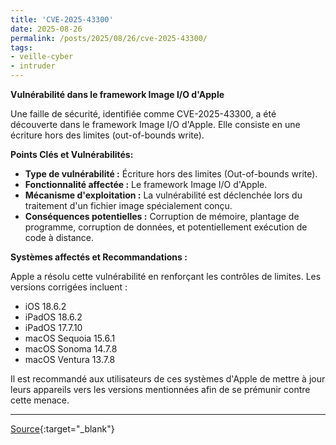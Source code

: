 ```yaml
---
title: 'CVE-2025-43300'
date: 2025-08-26
permalink: /posts/2025/08/26/cve-2025-43300/
tags:
- veille-cyber
- intruder
---
```

**Vulnérabilité dans le framework Image I/O d'Apple**

Une faille de sécurité, identifiée comme CVE-2025-43300, a été découverte dans le framework Image I/O d'Apple. Elle consiste en une écriture hors des limites (out-of-bounds write).

**Points Clés et Vulnérabilités:**

*   **Type de vulnérabilité :** Écriture hors des limites (Out-of-bounds write).
*   **Fonctionnalité affectée :** Le framework Image I/O d'Apple.
*   **Mécanisme d'exploitation :** La vulnérabilité est déclenchée lors du traitement d'un fichier image spécialement conçu.
*   **Conséquences potentielles :** Corruption de mémoire, plantage de programme, corruption de données, et potentiellement exécution de code à distance.

**Systèmes affectés et Recommandations :**

Apple a résolu cette vulnérabilité en renforçant les contrôles de limites. Les versions corrigées incluent :

*   iOS 18.6.2
*   iPadOS 18.6.2
*   iPadOS 17.7.10
*   macOS Sequoia 15.6.1
*   macOS Sonoma 14.7.8
*   macOS Ventura 13.7.8

Il est recommandé aux utilisateurs de ces systèmes d'Apple de mettre à jour leurs appareils vers les versions mentionnées afin de se prémunir contre cette menace.

---
[Source](https://cvemon.intruder.io/cves/CVE-2025-43300){:target="_blank"}
